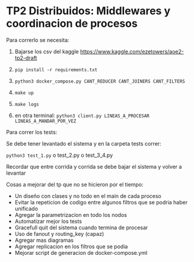 # TP2 Distribuidos: Middlewares y coordinacion de procesos

Para correrlo se necesita:

1) Bajarse los csv del kaggle https://www.kaggle.com/ezetowers/aoe2-tp2-draft

2) `pip install -r requirements.txt`

3) `python3 docker_compose.py CANT_REDUCER CANT_JOINERS CANT_FILTERS`

4) `make up`

5) `make logs`

6) en otra terminal: `python3 client.py LINEAS_A_PROCESAR LINEAS_A_MANDAR_POR_VEZ`

Para correr los tests:

Se debe tener levantado el sistema y en la carpeta tests correr:

`python3 test_1.py` o test_2.py o test_3_4.py

Recordar que entre corrida y corrida se debe bajar el sistema y volver a levantar

Cosas a mejorar del tp que no se hicieron por el tiempo:

- Un diseño con clases y no todo en el main de cada proceso
- Evitar la repeticion de codigo entre algunos filtros que se podria haber unificado
- Agregar la parametrizacion en todo los nodos
- Automatizar mejor los tests
- Gracefull quit del sistema cuando termina de procesar
- Uso de fanout y routing_key (capaz)
- Agregar mas diagramas
- Agregar replicacion en los filtros que se podia
- Mejorar script de generacion de docker-compose.yml

